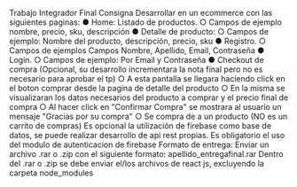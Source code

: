 Trabajo Integrador Final
Consigna
Desarrollar en un ecommerce con las siguientes paginas:
● Home: Listado de productos.
○ Campos de ejemplo nombre, precio, sku, descripción
● Detalle de producto:
○ Campos de ejemplo: Nombre del producto, descripción, precio, sku
● Registro.
○ Campos de ejemplos Campos Nombre, Apellido, Email, Contraseña
● Login.
○ Campos de ejemplo: Por Email y Contraseña
● Checkout de compra (Opcional, su desarrollo incrementara la nota final pero no es
necesario para aprobar el tp)
○ A esta pantalla se llegara haciendo click en el boton comprar desde la pagina
de detalle del producto
○ En la misma se visualizaran los datos necesarios del producto a comprar y el
precio final de compra
○ Al hacer click en "Confirmar Compra" se mostrara al usuario un mensaje
"Gracias por su compra"
○ Se compra de a un producto (NO es un carrito de compras)
Es opcional la utilización de firebase como base de datos, se puede realizar desarrollo de
api rest propias.
Es obligatorio el uso del modulo de autenticacion de firebase
Formato de entrega:
Enviar un archivo .rar o .zip con el siguiente formato: apellido_entregafinal.rar
Dentro del .rar o .zip se debe enviar el/los archivos de react js, excluyendo la carpeta
node_modules